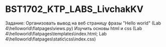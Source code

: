 # BST1702_KTP_LABS_LivchakKV
  Задание:
    Организовать вывод на веб страницу фразы "Hello world" (Lab 4\helloworld\flatpages\views.py)
    Изучить основы html и css (Lab 4\helloworld\flatpages\templates\index.html; Lab 4\helloworld\flatpages\static\css\index.css)

